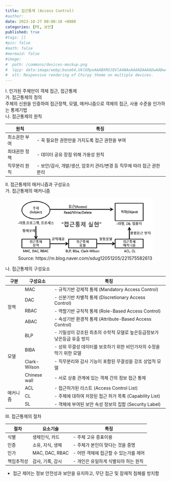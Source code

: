 ```yaml
---
title: 접근통제 (Access Control)
#author: 
date: 2023-10-27 00:00:10 +0800
categories: [PE, 보안]
published: true
#tags: []
#pin: false
#math: false
#mermaid: false
#image:
#  path: /commons/devices-mockup.png
#  lqip: data:image/webp;base64,UklGRpoAAABXRUJQVlA4WAoAAAAQAAAADwAABwAAQUxQSDIAAAARL0AmbZurmr57yyIiqE8oiG0bejIYEQTgqiDA9vqnsUSI6H+oAERp2HZ65qP/VIAWAFZQOCBCAAAA8AEAnQEqEAAIAAVAfCWkAALp8sF8rgRgAP7o9FDvMCkMde9PK7euH5M1m6VWoDXf2FkP3BqV0ZYbO6NA/VFIAAAA
#  alt: Responsive rendering of Chirpy theme on multiple devices.
---
```


<div class="post-wrap">
  <div class="para">
    <div class="para-title">
      I. 인가된 주체만이 객체 접근, 접근통제
    </div>
    <div class="para-cntnt">
      <div class="para">
        <div class="para-title">
          가. 접근통제의 정의
        </div>
        <div class="para-cntnt">
            주체의 신원을 인증하여 접근정책, 모델, 매커니즘으로 객체의 접근, 사용 수준을 인가하는 통제기법
        </div>
        <div class="para-title">
          나. 접근통제의 원칙
        </div>
        <div class="para-cntnt">
          <table class="post-table">
            <thead>
                <tr>
                  <th>원칙</th>
                  <th>특징</th>
                </tr>
            </thead>
            <tbody>
              <tr>
                <td>최소권한 부여</td>
                <td>- 꼭 필요한 권한만을 가지도록 접근 권한을 부여</td>
              </tr>
              <tr>
                <td>최대권한 정책</td>
                <td>- 데이터 공유 장점 위해 가용성 원칙</td>
              </tr>
              <tr>
                <td>직무분리 원칙</td>
                <td>- 보안/감사, 개발/생산, 암호키 관리/변경 등 직무에 따라 접근 권한 분리</td>
              </tr>
            </tbody>
          </table>
        </div>
      </div>
    </div>
  </div>
  
  <div class="para">
    <div class="para-title">
      II. 접근통제의 매커니즘과 구성요소
    </div>
    <div class="para-cntnt">
      <div class="para">
        <div class="para-title">
          가. 접근통제의 매커니즘
        </div>
        <div class="para-cntnt">
          <figure class="post-figure">
            <img src="/assets/img/posts/접근통제.png" alt="접근통제">
            <figcaption>Source: https://m.blog.naver.com/sdug12051205/221575582613</figcaption>
          </figure>
        </div>
      </div>
      <div class="para">
        <div class="para-title">
          나. 접근통제의 구성요소
        </div>
        <div class="para-cntnt">
          <table class="post-table">
            <thead>
                <tr>
                  <th>구분</th>
                  <th>구성요소</th>
                  <th>특징</th>
                </tr>
            </thead>
            <tbody>
              <tr>
                <td rowspan="4">정책</td>
                <td>MAC</td>
                <td>- 규칙기반 강제적 통제 (Mandatory Access Control)</td>
              </tr>
              <tr>
                <td>DAC</td>
                <td>- 신분기반 차별적 통제 (Discretionary Access Control)</td>
              </tr>
              <tr>
                <td>RBAC</td>
                <td>- 역할기반 규칙적 통제 (Role-Based Access Control)</td>
              </tr>
              <tr>
                <td>ABAC</td>
                <td>- 속성기반 환경적 통제 (Attribute-Based Access Control)</td>
              </tr>
              <tr>
                <td rowspan="4">모델</td>
                <td>BLP</td>
                <td>- 기밀성이 강조된 최초의 수학적 모델로 높은등급정보가 낮은등급 유출 방지</td>
              </tr>
              <tr>
                <td>BIBA</td>
                <td>- 상위 무결성 데이터를 보호하기 위한 비인가자의 수정을 막기 위한 모델</td>
              </tr>
              <tr>
                <td>Clark-Wilson</td>
                <td>- 직무분리와 감사 기능이 포함된 무결성을 강조 상업적 모델</td>
              </tr>
              <tr>
                <td>Chinese wall</td>
                <td>- 서로 상충 관계에 있는 객체 간의 정보 접근 통제</td>
              </tr>
              <tr>
                <td rowspan="3">매커니즘</td>
                <td>ACL</td>
                <td>- 접근허가된 리스트 (Access Control List)</td>
              </tr>
              <tr>
                <td>CL</td>
                <td>- 주체에 대하여 저장된 접근 허가 목록 (Capability List)</td>
              </tr>
              <tr>
                <td>SL</td>
                <td>- 객체에 부여된 보안 속성 정보의 집합 (Security Label)</td>
              </tr>
            </tbody>
          </table>
        </div>
      </div>
    </div>
  </div>

  <div class="para">
    <div class="para-title">
      III. 접근통제의 절차
    </div>
    <div class="para-cntnt">
      <table class="post-table">
        <thead>
            <tr>
              <th>절차</th>
              <th>요소기술</th>
              <th>특징</th>
            </tr>
        </thead>
        <tbody>
          <tr>
            <td>식별</td>
            <td>생체인식, 카드</td>
            <td>- 주체 고유 증표이용</td>
          </tr>
          <tr>
            <td>인증</td>
            <td>소유, 지식, 생체</td>
            <td>- 주체가 본인이 맞다는 것을 증명</td>
          </tr>
          <tr>
            <td>인가</td>
            <td>MAC, DAC, RBAC</td>
            <td>- 어떤 객체에 접근할 수 있는가를 제어</td>
          </tr>
          <tr>
            <td>책임추적성</td>
            <td>감사, 기록, 감시</td>
            <td>- 개인은 유일하게 식별되야 하는 원칙</td>
          </tr>
        </tbody>
      </table>
    </div>
  </div>

  - 접근 제어는 정보 안전성과 보안을 유지하고, 무단 접근 및 잠재적 침해를 방지함
</div>
